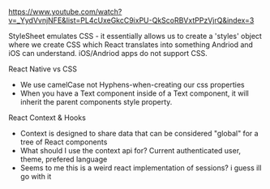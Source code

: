 https://www.youtube.com/watch?v=_YydVvnjNFE&list=PL4cUxeGkcC9ixPU-QkScoRBVxtPPzVjrQ&index=3


StyleSheet emulates CSS - it essentially allows us to create a 'styles' object where we create CSS which React translates into something Andriod and iOS can understand. iOS/Andriod apps do not support CSS.

React Native vs CSS
- We use camelCase not Hyphens-when-creating our css properties
- When you have a Text component inside of a Text component, it will inherit the parent components style property.


React Context & Hooks
- Context is designed to share data that can be considered "global" for a tree of React components
- What should I use the context api for? Current authenticated user, theme, prefered language
- Seems to me this is a weird react implementation of sessions? i guess ill go with it